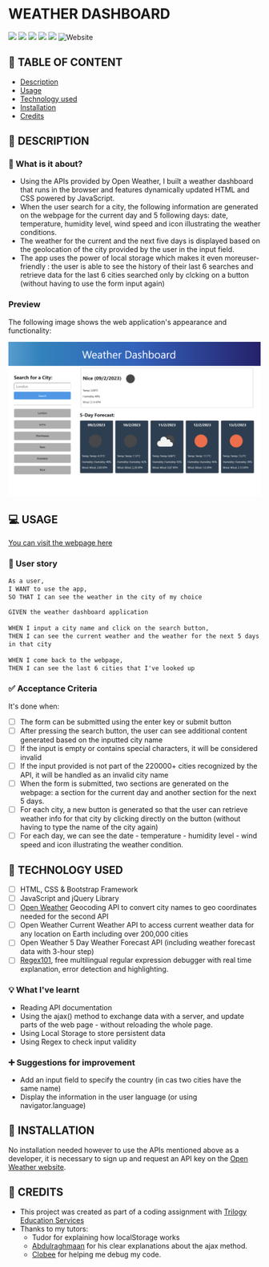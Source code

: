 # WEATHER DASHBOARD

![](https://img.shields.io/badge/html-HTML5-orange?logo=html5)
![](https://img.shields.io/badge/css-CSS3-%231572B6?logo=css3)
![](https://img.shields.io/badge/JavaScript-lightgrey?logo=javascript)
![](https://img.shields.io/badge/jQuery-0769AD?logo=jquery)
![](https://img.shields.io/badge/Bootstrap-563D7C?style=flat&logo=bootstrap&logoColor=white)
![Website](https://img.shields.io/website?url=https%3A%2F%2Fsenseilein.github.io%2Fweather-dashboard%2F)

## 🚩 TABLE OF CONTENT

- [Description](#-description)
- [Usage](#-usage)
- [Technology used](#-technology-used)
- [Installation](#-installation)
- [Credits](#-credits)

## 📖 DESCRIPTION

### 🎯 What is it about?

- Using the APIs provided by Open Weather, I built a weather dashboard that runs in the browser and features dynamically updated HTML and CSS powered by JavaScript.
- When the user search for a city, the following information are generated on the webpage for the current day and 5 following days: date, temperature, humidity level, wind speed and icon illustrating the weather conditions.
- The weather for the current and the next five days is displayed based on the geolocation of the city provided by the user in the input field.
- The app uses the power of local storage which makes it even moreuser-friendly : the user is able to see the history of their last 6 searches and retrieve data for the last 6 cities searched only by clcking on a button (without having to use the form input again)

### Preview

The following image shows the web application's appearance and functionality:

![Weather dashboard](./assets/images/weather-dashboard.png)

## 💻 USAGE

[You can visit the webpage here](https://senseilein.github.io/weather-dashboard)

### 💬 User story

```
As a user,
I WANT to use the app,
SO THAT I can see the weather in the city of my choice
```

```
GIVEN the weather dashboard application

WHEN I input a city name and click on the search button,
THEN I can see the current weather and the weather for the next 5 days in that city

WHEN I come back to the webpage,
THEN I can see the last 6 cities that I've looked up

```

### ✅ Acceptance Criteria

It's done when:

- [ ] The form can be submitted using the enter key or submit button
- [ ] After pressing the search button, the user can see additional content generated based on the inputted city name
- [ ] If the input is empty or contains special characters, it will be considered invalid
- [ ] If the input provided is not part of the 220000+ cities recognized by the API, it will be handled as an invalid city name
- [ ] When the form is submitted, two sections are generated on the webpage: a section for the current day and another section for the next 5 days.
- [ ] For each city, a new button is generated so that the user can retrieve weather info for that city by clicking directly on the button (without having to type the name of the city again)
- [ ] For each day, we can see the date - temperature - humidity level - wind speed and icon illustrating the weather condition.

## 🔧 TECHNOLOGY USED

- [ ] HTML, CSS & Bootstrap Framework
- [ ] JavaScript and jQuery Library
- [ ] [Open Weather](https://openweathermap.org/api) Geocoding API to convert city names to geo coordinates needed for the second API
- [ ] Open Weather Current Weather API to access current weather data for any location on Earth including over 200,000 cities
- [ ] Open Weather 5 Day Weather Forecast API (including weather forecast data with 3-hour step)
- [ ] [Regex101](https://regex101.com/), free multilingual regular expression debugger with real time explanation, error detection and highlighting.

### 💡 What I've learnt

- Reading API documentation
- Using the ajax() method to exchange data with a server, and update parts of the web page - without reloading the whole page.
- Using Local Storage to store persistent data
- Using Regex to check input validity

### ➕ Suggestions for improvement

- Add an input field to specify the country (in cas two cities have the same name)
- Display the information in the user language (or using navigator.language)

## 🚀 INSTALLATION

No installation needed however to use the APIs mentioned above as a developer, it is necessary to sign up and request an API key on the [Open Weather website](https://openweathermap.org/api).

## 💬 CREDITS

- This project was created as part of a coding assignment with [Trilogy Education Services](https://skillsforlife.edx.org/?utm_source=govuk)
- Thanks to my tutors: 
    - Tudor for explaining how localStorage works
    - [Abdulraghmaan](https://github.com/agabrie) for his clear explanations about the ajax method.
    - [Clobee](https://github.com/clobee) for helping me debug my code.
